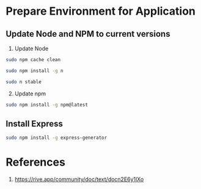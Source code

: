 # Prepare Environment for Application
## Update Node and NPM to current versions
1. Update Node
```bash
sudo npm cache clean
```
```bash
sudo npm install -g n
```
```bash
sudo n stable
```
2. Update npm
```bash
sudo npm install -g npm@latest
```

## Install Express
```bash
sudo npm install -g express-generator
```
# References
1. https://rive.app/community/doc/text/docn2E6y1lXo
